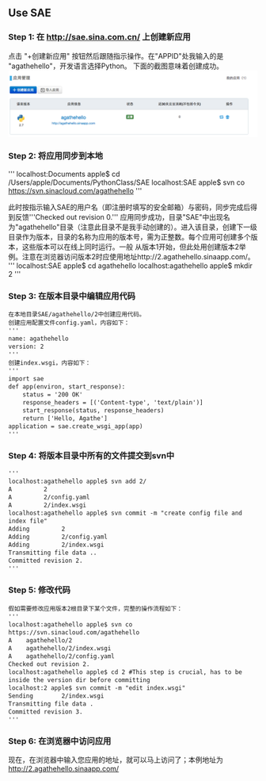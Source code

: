 ## Use SAE

### Step 1: 在 http://sae.sina.com.cn/ 上创建新应用
    
点击 "+创建新应用" 按钮然后跟随指示操作。在"APPID"处我输入的是 "agathehello"，开发语言选择Python。
下面的截图意味着创建成功。
![screenshot](/screenshots/sae_1.png)
    
### Step 2: 将应用同步到本地
    
'''
localhost:Documents apple$ cd /Users/apple/Documents/PythonClass/SAE 
localhost:SAE apple$ svn co https://svn.sinacloud.com/agathehello
'''

此时按指示输入SAE的用户名（即注册时填写的安全邮箱）与密码，同步完成后得到反馈'''Checked out revision 0.'''
应用同步成功，目录"SAE"中出现名为"agathehello"目录（注意此目录不是我手动创建的）。进入该目录，创建下一级
目录作为版本，目录的名称为应用的版本号，需为正整数。每个应用可创建多个版本，这些版本可以在线上同时运行。一般
从版本1开始，但此处用创建版本2举例。注意在浏览器访问版本2时应使用地址http://2.agathehello.sinaapp.com/。
    '''
    localhost:SAE apple$ cd agathehello
    localhost:agathehello apple$ mkdir 2
    '''
    
### Step 3: 在版本目录中编辑应用代码
    在本地目录SAE/agathehello/2中创建应用代码。
    创建应用配置文件config.yaml，内容如下：
    '''
    name: agathehello
    version: 2
    '''
    创建index.wsgi，内容如下：
    '''
    import sae
    def app(environ, start_response):
        status = '200 OK'
        response_headers = [('Content-type', 'text/plain')]
        start_response(status, response_headers)
        return ['Hello, Agathe']
    application = sae.create_wsgi_app(app)
    '''
    
### Step 4: 将版本目录中所有的文件提交到svn中
    '''
    localhost:agathehello apple$ svn add 2/
    A         2
    A         2/config.yaml
    A         2/index.wsgi
    localhost:agathehello apple$ svn commit -m "create config file and index file"
    Adding         2
    Adding         2/config.yaml
    Adding         2/index.wsgi
    Transmitting file data ..
    Committed revision 2.
    '''
    
### Step 5: 修改代码
    假如需要修改应用版本2根目录下某个文件，完整的操作流程如下：
    '''
    localhost:agathehello apple$ svn co https://svn.sinacloud.com/agathehello
    A    agathehello/2
    A    agathehello/2/index.wsgi
    A    agathehello/2/config.yaml
    Checked out revision 2.
    localhost:agathehello apple$ cd 2 #This step is crucial, has to be inside the version dir before committing
    localhost:2 apple$ svn commit -m "edit index.wsgi"
    Sending        2/index.wsgi
    Transmitting file data .
    Committed revision 3.
    '''
    
### Step 6: 在浏览器中访问应用
现在，在浏览器中输入您应用的地址，就可以马上访问了；本例地址为 http://2.agathehello.sinaapp.com/ 
    
    